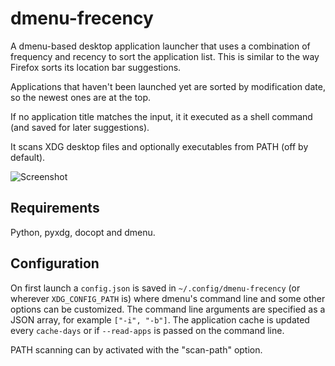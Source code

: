 # dmenu-frecency

A dmenu-based desktop application launcher that uses a combination of frequency
and recency to sort the application list. This is similar to the way Firefox
sorts its location bar suggestions.

Applications that haven't been launched yet are sorted by modification date, so
the newest ones are at the top.

If no application title matches the input, it it executed as a shell command
(and saved for later suggestions).

It scans XDG desktop files and optionally executables from PATH (off by default).

![Screenshot](http://i.imgur.com/UqwtAGL.png)

## Requirements

Python, pyxdg, docopt and dmenu.

## Configuration

On first launch a `config.json` is saved in `~/.config/dmenu-frecency` (or
wherever `XDG_CONFIG_PATH` is) where dmenu's command line and some other
options can be customized. The command line arguments are specified as a JSON
array, for example `["-i", "-b"]`. The application cache is updated every
`cache-days` or if `--read-apps` is passed on the command line.

PATH scanning can by activated with the "scan-path" option.
